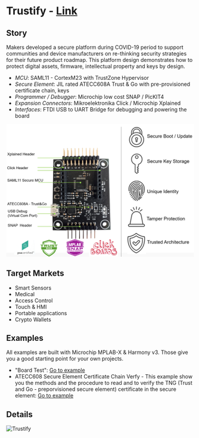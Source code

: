 **Trustify** - [Link](https://)
====================================================

**Story**
------------------------
Makers developed a secure platform during COVID-19 period to support communities and device manufacturers on re-thinking security strategies for their future product roadmap. This platform design demonstrates how to protect digital assets, firmware, intellectual property and keys by design. 

  - *MCU*: SAML11 - CortexM23 with TrustZone Hypervisor 
  - *Secure Element*: JIL rated ATECC608A Trust & Go with pre-provisioned certificate chain, keys
  - *Programmer / Debugger*: Microchip low cost SNAP / PicKIT4
  - *Expansion Connectors*: Mikroelektronika Click / Microchip Xplained
  - *Interfaces*: FTDI USB to UART Bridge for debugging and powering the board
  
![Trustify](images/trustify.png)
 
 **Target Markets**
------------------------
  - Smart Sensors
  - Medical 
  - Access Control
  - Touch & HMI
  - Portable applications
  - Crypto Wallets

**Examples**
------------------------
All examples are built with Microchip MPLAB-X & Harmony v3. Those give you a good starting point for your own projects.
  - "Board Test": [Go to example](https://github.com/jpiwek/trustify/tree/master/software/examples/Board_Test)
  - ATECC608 Secure Element Certificate Chain Verfy - This example show you the methods and the procedure to read and to verify the TNG (Trust and Go - preporvisioned secure element) certificate in the secure element: [Go to example](https://github.com/jpiwek/trustify/tree/master/software/examples/Trust_and_Go)
  
**Details**
------------------------

![Trustify](images/overview.png)
